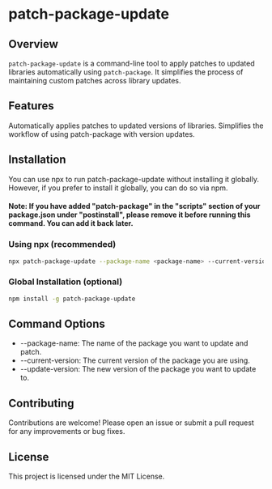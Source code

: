 # patch-package-update

## Overview

`patch-package-update` is a command-line tool to apply patches to updated libraries automatically using `patch-package`. It simplifies the process of maintaining custom patches across library updates.

## Features

Automatically applies patches to updated versions of libraries.
Simplifies the workflow of using patch-package with version updates.

## Installation

You can use npx to run patch-package-update without installing it globally. However, if you prefer to install it globally, you can do so via npm.

#### Note: If you have added "patch-package" in the "scripts" section of your package.json under "postinstall", please remove it before running this command. You can add it back later.

### Using npx (recommended)

```bash
npx patch-package-update --package-name <package-name> --current-version <current-version> --update-version <update-version>
```

### Global Installation (optional)

```bash
npm install -g patch-package-update
```

## Command Options

- --package-name: The name of the package you want to update and patch.
- --current-version: The current version of the package you are using.
- --update-version: The new version of the package you want to update to.

## Contributing

Contributions are welcome! Please open an issue or submit a pull request for any improvements or bug fixes.

## License

This project is licensed under the MIT License.
